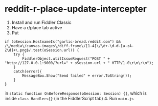 # reddit-r-place-update-intercepter
 
1. Install and run Fiddler Classic
2. Have a r/place tab active
3. Put
```
if (oSession.HostnameIs("garlic-bread.reddit.com") && /\/media\/canvas-images\/diff-frame\/[1-4]\/\d+-\d-d-[a-zA-Z\d]+\.png$/.test(oSession.url)) {
    try {
        FiddlerObject.utilIssueRequest("POST " + "http://127.0.0.1:9000/?url=" + oSession.url + " HTTP/1.0\r\n\r\n");
    }
    catch(error){ 
        MessageBox.Show("Send failed" + error.ToString());
    }
}
```
in `static function OnBeforeResponse(oSession: Session) {}`, which is inside `class Handlers{}` (in the FiddlerScript tab)
4. Run `main.js`
